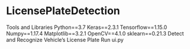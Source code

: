 # LicensePlateDetection
Tools and Libraries
Python==3.7
Keras==2.3.1
Tensorflow==1.15.0
Numpy==1.17.4
Matplotlib==3.2.1
OpenCV==4.1.0
sklearn==0.21.3
Detect and Recognize Vehicle’s License Plate
Run ui.py 
